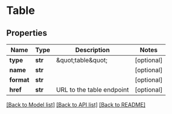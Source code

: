 # Table

## Properties
Name | Type | Description | Notes
------------ | ------------- | ------------- | -------------
**type** | **str** | \&quot;table\&quot; | [optional] 
**name** | **str** |  | [optional] 
**format** | **str** |  | [optional] 
**href** | **str** | URL to the table endpoint | [optional] 

[[Back to Model list]](../README.md#documentation-for-models) [[Back to API list]](../README.md#documentation-for-api-endpoints) [[Back to README]](../README.md)


